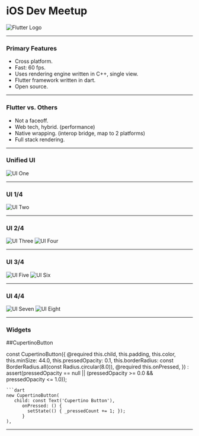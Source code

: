 # iOS Dev Meetup

![Flutter Logo](https://cdn.arstechnica.net/wp-content/uploads/2018/06/7-2-1.jpg)

---

### Primary Features

- Cross platform.
- Fast: 60 fps.
- Uses rendering engine written in C++, single view.
- Flutter framework written in dart.
- Open source.

---

### Flutter vs. Others

- Not a faceoff.
- Web tech, hybrid. (performance)
- Native wrapping. (interop bridge, map to 2 platforms)
- Full stack rendering.

---

### Unified UI

![UI One](https://cdn-images-1.medium.com/max/600/1*xIdaloHvQPE78oAXLJ7Rzg.png)

---

### UI 1/4

![UI Two](https://cdn-images-1.medium.com/max/600/1*cxcLBy8_MnUprKE_JliA7w.png)

---
### UI 2/4

![UI Three](https://cdn-images-1.medium.com/max/400/1*nQ9gwT4kdN8SIXzxq0XyYg.png) ![UI Four](https://cdn-images-1.medium.com/max/400/1*CWtefgiPMBwNi8Q1dxPI5A.png)

---
### UI 3/4

![UI Five](https://cdn-images-1.medium.com/max/400/1*WiPwyMCRrVn_iit7HiG4Pg.png) ![UI Six](https://cdn-images-1.medium.com/max/400/1*N2U8dMlt2pD5ozUGHOTXwg.png)

---

### UI 4/4

![UI Seven](https://cdn-images-1.medium.com/max/400/1*jSlI0OpsEEqomXhgEbZNTA.png) ![UI Eight](https://cdn-images-1.medium.com/max/400/1*eKLcIR16WZCNmwFcBzL8Zw.png)

---
### Widgets
##CupertinoButton

const CupertinoButton({
  @required this.child,
  this.padding,
  this.color,
  this.minSize: 44.0,
  this.pressedOpacity: 0.1,
  this.borderRadius: const BorderRadius.all(const Radius.circular(8.0)),
  @required this.onPressed,
}) : assert(pressedOpacity == null || (pressedOpacity >= 0.0 && pressedOpacity <= 1.0));
```
```dart
new CupertinoButton(
   child: const Text('Cupertino Button'),
      onPressed: () {
        setState(() { _pressedCount += 1; });
      }
),
```
---
